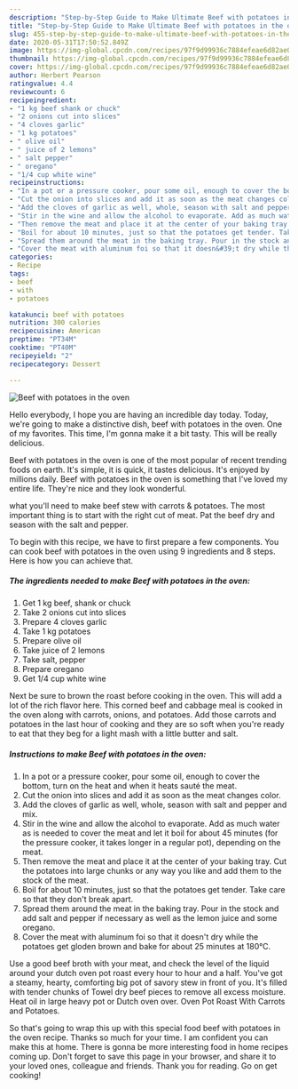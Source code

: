 ```yaml
---
description: "Step-by-Step Guide to Make Ultimate Beef with potatoes in the oven"
title: "Step-by-Step Guide to Make Ultimate Beef with potatoes in the oven"
slug: 455-step-by-step-guide-to-make-ultimate-beef-with-potatoes-in-the-oven
date: 2020-05-31T17:50:52.849Z
image: https://img-global.cpcdn.com/recipes/97f9d99936c7884efeae6d82ae03d700/751x532cq70/beef-with-potatoes-in-the-oven-recipe-main-photo.jpg
thumbnail: https://img-global.cpcdn.com/recipes/97f9d99936c7884efeae6d82ae03d700/751x532cq70/beef-with-potatoes-in-the-oven-recipe-main-photo.jpg
cover: https://img-global.cpcdn.com/recipes/97f9d99936c7884efeae6d82ae03d700/751x532cq70/beef-with-potatoes-in-the-oven-recipe-main-photo.jpg
author: Herbert Pearson
ratingvalue: 4.4
reviewcount: 6
recipeingredient:
- "1 kg beef shank or chuck"
- "2 onions cut into slices"
- "4 cloves garlic"
- "1 kg potatoes"
- " olive oil"
- " juice of 2 lemons"
- " salt pepper"
- " oregano"
- "1/4 cup white wine"
recipeinstructions:
- "In a pot or a pressure cooker, pour some oil, enough to cover the bottom, turn on the heat and when it heats sauté the meat."
- "Cut the onion into slices and add it as soon as the meat changes color."
- "Add the cloves of garlic as well, whole, season with salt and pepper and mix."
- "Stir in the wine and allow the alcohol to evaporate. Add as much water as is needed to cover the meat and let it boil for about 45 minutes (for the pressure cooker, it takes longer in a regular pot), depending on the meat."
- "Then remove the meat and place it at the center of your baking tray. Cut the potatoes into large chunks or any way you like and add them to the stock of the meat."
- "Boil for about 10 minutes, just so that the potatoes get tender. Take care so that they don&#39;t break apart."
- "Spread them around the meat in the baking tray. Pour in the stock and add salt and pepper if necessary as well as the lemon juice and some oregano."
- "Cover the meat with aluminum foi so that it doesn&#39;t dry while the potatoes get gloden brown and bake for about 25 minutes at 180°C."
categories:
- Recipe
tags:
- beef
- with
- potatoes

katakunci: beef with potatoes 
nutrition: 300 calories
recipecuisine: American
preptime: "PT34M"
cooktime: "PT40M"
recipeyield: "2"
recipecategory: Dessert

---
```



![Beef with potatoes in the oven](https://img-global.cpcdn.com/recipes/97f9d99936c7884efeae6d82ae03d700/751x532cq70/beef-with-potatoes-in-the-oven-recipe-main-photo.jpg)

Hello everybody, I hope you are having an incredible day today. Today, we're going to make a distinctive dish, beef with potatoes in the oven. One of my favorites. This time, I'm gonna make it a bit tasty. This will be really delicious.

Beef with potatoes in the oven is one of the most popular of recent trending foods on earth. It's simple, it is quick, it tastes delicious. It's enjoyed by millions daily. Beef with potatoes in the oven is something that I've loved my entire life. They're nice and they look wonderful.

what you&#39;ll need to make beef stew with carrots &amp; potatoes. The most important thing is to start with the right cut of meat. Pat the beef dry and season with the salt and pepper.


To begin with this recipe, we have to first prepare a few components. You can cook beef with potatoes in the oven using 9 ingredients and 8 steps. Here is how you can achieve that.

<!--inarticleads1-->

##### The ingredients needed to make Beef with potatoes in the oven:

1. Get 1 kg beef, shank or chuck
1. Take 2 onions cut into slices
1. Prepare 4 cloves garlic
1. Take 1 kg potatoes
1. Prepare  olive oil
1. Take  juice of 2 lemons
1. Take  salt, pepper
1. Prepare  oregano
1. Get 1/4 cup white wine


Next be sure to brown the roast before cooking in the oven. This will add a lot of the rich flavor here. This corned beef and cabbage meal is cooked in the oven along with carrots, onions, and potatoes. Add those carrots and potatoes in the last hour of cooking and they are so soft when you&#39;re ready to eat that they beg for a light mash with a little butter and salt. 

<!--inarticleads2-->

##### Instructions to make Beef with potatoes in the oven:

1. In a pot or a pressure cooker, pour some oil, enough to cover the bottom, turn on the heat and when it heats sauté the meat.
1. Cut the onion into slices and add it as soon as the meat changes color.
1. Add the cloves of garlic as well, whole, season with salt and pepper and mix.
1. Stir in the wine and allow the alcohol to evaporate. Add as much water as is needed to cover the meat and let it boil for about 45 minutes (for the pressure cooker, it takes longer in a regular pot), depending on the meat.
1. Then remove the meat and place it at the center of your baking tray. Cut the potatoes into large chunks or any way you like and add them to the stock of the meat.
1. Boil for about 10 minutes, just so that the potatoes get tender. Take care so that they don&#39;t break apart.
1. Spread them around the meat in the baking tray. Pour in the stock and add salt and pepper if necessary as well as the lemon juice and some oregano.
1. Cover the meat with aluminum foi so that it doesn&#39;t dry while the potatoes get gloden brown and bake for about 25 minutes at 180°C.


Use a good beef broth with your meat, and check the level of the liquid around your dutch oven pot roast every hour to hour and a half. You&#39;ve got a steamy, hearty, comforting big pot of savory stew in front of you. It&#39;s filled with tender chunks of Towel dry beef pieces to remove all excess moisture. Heat oil in large heavy pot or Dutch oven over. Oven Pot Roast With Carrots and Potatoes. 

So that's going to wrap this up with this special food beef with potatoes in the oven recipe. Thanks so much for your time. I am confident you can make this at home. There is gonna be more interesting food in home recipes coming up. Don't forget to save this page in your browser, and share it to your loved ones, colleague and friends. Thank you for reading. Go on get cooking!
